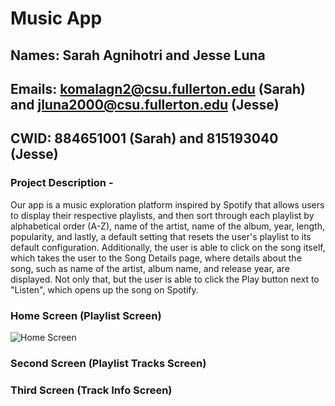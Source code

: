 # Music App
## Names: Sarah Agnihotri and Jesse Luna
## Emails: komalagn2@csu.fullerton.edu (Sarah) and jluna2000@csu.fullerton.edu (Jesse)
## CWID: 884651001 (Sarah) and 815193040 (Jesse)

### Project Description -
Our app is a music exploration platform inspired by Spotify that allows users to display their respective playlists, and 
then sort through each playlist by alphabetical order (A-Z), name of the artist, name of the album, year, length, 
popularity, and lastly, a default setting that resets the user's playlist to its default configuration. 
Additionally, the user is able to click on the song itself, which takes the user to the Song Details page, where details about the song, 
such as name of the artist, album name, and release year, are displayed. Not only that, but the user is able to click the Play button next 
to "Listen", which opens up the song on Spotify. 

### Home Screen (Playlist Screen)
![Home Screen](screenshots/home_screen.png)

### Second Screen (Playlist Tracks Screen)

### Third Screen (Track Info Screen)

